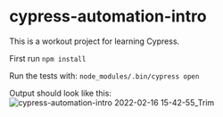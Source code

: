 # cypress-automation-intro

This is a workout project for learning Cypress.

First run ```npm install```

Run the tests with: ```node_modules/.bin/cypress open```

Output should look like this:
![cypress-automation-intro 2022-02-16 15-42-55_Trim](https://user-images.githubusercontent.com/54036240/154291377-d2d56186-9f7d-4803-b32e-f685899bfe97.gif)

